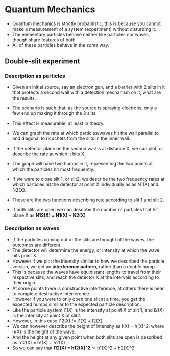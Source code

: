 Quantum Mechanics
=================

- Quantum mechanics is strictly probablistic, this is because you cannot make a measurement of a system (experiment) without disturbing it.
- The elementary particles behave neither like particles nor waves, though share features of both. 
- All of these particles behave in the <i>same</i> way. 

Double-slit experiment
---

### Description as particles
- Given an initial source, say an electron gun, and a barrier with 2 slits in it that protects a second wall with a detection mechanism on it, what are the results. 
- The scenario is such that, as the source is spraying electrons, only a few end up making it through the 2 slits.
- This effect is measurable, at least in theory. 

- We can graph the rate at which particles/waves hit the wall parallel to and diagonal to ricochets from the slits in the inner wall. 
- If the detector plane on the second wall is at distance X, we can plot, or describe the rate at which it hits X. 
- The graph will have two humps in it, representing the two points at which the particles hit most frequently. 
- If we were to close slit 1, or slit2, we describe the two frequency rates at which particles hit the detector at point X individually as as N1(X) and N2(X). 
- These are the two functions describing rate according to slit 1 and slit 2. 
- If both slits are open we can describe the number of particles that hit plane X as <b>N12(X) = N1(X) + N2(X)</b>

### Description as waves
- If the particles coming out of the slits are thought of the waves, the outcomes are different. 
- The detector will determine the energy, or intensity at which the wave hits point X.
- However if we plot the Intensity simliar to how we described the particle version, we get an <b>interference pattern</b>, rather than a double hump. 
- This is because the waves have equidistant lengths to travel from their respective slits, and reach the detector X at the intervals according to their origin. 
- At some points there is constructive interference, at others there is near to complete destructive interference. 
- However if you were to only open one slit at a time, you get the expected humps similiar to the expected particle description. 
- Like the particle system I1(X) is the intensity at point X of slit 1, and I2(X) is the intensity at point X of slit2. 
- However, in this case I12(X) != I1(X) + I2(X)
- We can however describe the height of intensity as I(X) = h(X)^2, where h(X) is the height of the wave. 
- And the height at any given point when both slits are open is described as h12(X) = h1(X) + h2(X) 
- So we can say that <b>I12(X) = h12(X)^2</b> != h1(X)^2 + h2(X)^2
